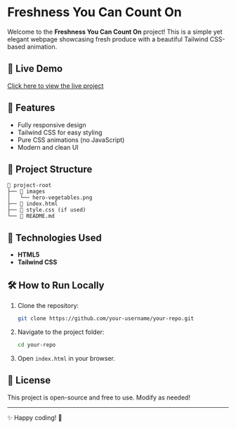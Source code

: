 # Freshness You Can Count On

Welcome to the **Freshness You Can Count On** project! This is a simple yet elegant webpage showcasing fresh produce with a beautiful Tailwind CSS-based animation.

## 🚀 Live Demo
[Click here to view the live project](https://rijoan-ph-assignment-3.netlify.app/) 

## 📌 Features
- Fully responsive design
- Tailwind CSS for easy styling
- Pure CSS animations (no JavaScript)
- Modern and clean UI

## 📂 Project Structure
```
📁 project-root
├── 📁 images
│   └── hero-vegetables.png
├── 📄 index.html
├── 📄 style.css (if used)
└── 📄 README.md
```

## 🎨 Technologies Used
- **HTML5**
- **Tailwind CSS**

## 🛠️ How to Run Locally
1. Clone the repository:
   ```sh
   git clone https://github.com/your-username/your-repo.git
   ```
2. Navigate to the project folder:
   ```sh
   cd your-repo
   ```
3. Open `index.html` in your browser.

## 📜 License
This project is open-source and free to use. Modify as needed!

---
✨ Happy coding! 🚀

